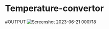 # Temperature-convertor

#OUTPUT
![Screenshot 2023-06-21 000718](https://github.com/123shahan/Temperature-convertor/assets/102419339/d5bbb726-a7b3-4398-923d-1e55279692ed)
